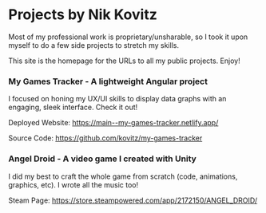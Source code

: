 # Projects by Nik Kovitz
Most of my professional work is proprietary/unsharable, so I took it upon myself to do a few side projects to stretch my skills.

This site is the homepage for the URLs to all my public projects. Enjoy!

### My Games Tracker - A lightweight Angular project
I focused on honing my UX/UI skills to display data graphs with an engaging, sleek interface. Check it out!

Deployed Website: https://main--my-games-tracker.netlify.app/

Source Code: https://github.com/kovitz/my-games-tracker

### Angel Droid - A video game I created with Unity
I did my best to craft the whole game from scratch (code, animations, graphics, etc).
I wrote all the music too!

Steam Page: https://store.steampowered.com/app/2172150/ANGEL_DROID/

